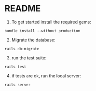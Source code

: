 # README

1. To get started install the required gems:
```
bundle install --without production
```

2. Migrate the database:
```
rails db:migrate
```

3. run the test suite:

```
rails test
```

4. if tests are ok, run the local server:
```
rails server
```
